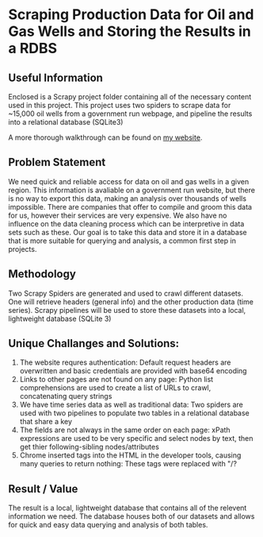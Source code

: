 # Scraping Production Data for Oil and Gas Wells and Storing the Results in a RDBS

## Useful Information

Enclosed is a Scrapy project folder containing all of the necessary content used in this project. 
This project uses two spiders to scrape data for ~15,000 oil wells from a government run webpage, and pipeline the results into a relational database (SQLite3)

A more thorough walkthrough can be found on [my website](https://johnodonnell123.github.io/pages/page_scrapy.html).

## Problem Statement

We need quick and reliable access for data on oil and gas wells in a given region. 
This information is avaliable on a government run website, but there is no way to export this data, making an analysis over thousands of wells impossible.
There are companies that offer to compile and groom this data for us, however their services are very expensive. We also have no influence on the data cleaning process which can be interpretive in data sets such as these. 
Our goal is to take this data and store it in a database that is more suitable for querying and analysis, a common first step in projects.

## Methodology

Two Scrapy Spiders are generated and used to crawl different datasets. One will retrieve headers (general info) and the other production data (time series).
Scrapy pipelines will be used to store these datasets into a local, lightweight database (SQLite 3)

## Unique Challanges and Solutions:
  1. The website requres authentication: Default request headers are overwritten and basic credentials are provided with base64 encoding
  2. Links to other pages are not found on any page: Python list comprehensions are used to create a list of URLs to crawl, concatenating query strings
  3. We have time series data as well as traditional data: Two spiders are used with two pipelines to populate two tables in a relational database that share a key
  4. The fields are not always in the same order on each page: xPath expressions are used to be very specific and select nodes by text, then get thier following-sibling nodes/attributes
  5. Chrome inserted <td> tags into the HTML in the developer tools, causing many queries to return nothing: These tags were replaced with "/?

## Result / Value

The result is a local, lightweight database that contains all of the relevent information we need. 
The database houses both of our datasets and allows for quick and easy data querying and analysis of both tables. 
